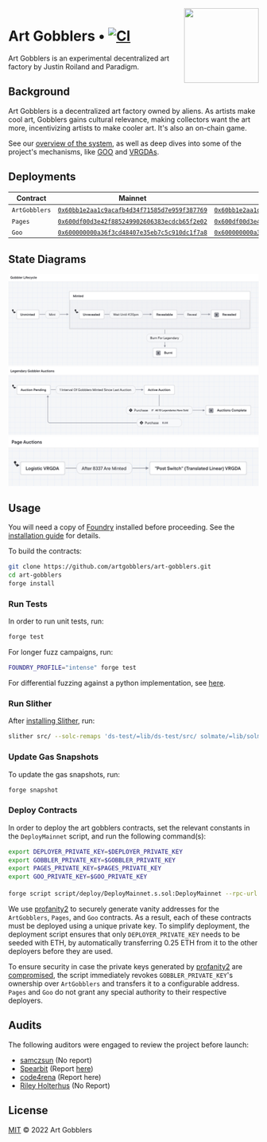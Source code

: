 <img align="right" width="150" height="150" top="100" src="./assets/gobbler.png">

# Art Gobblers • [![CI](https://github.com/artgobblers/art-gobblers/actions/workflows/tests.yml/badge.svg)](https://github.com/artgobblers/art-gobblers/actions/workflows/tests.yml)

Art Gobblers is an experimental decentralized art factory by Justin Roiland and Paradigm.

## Background

Art Gobblers is a decentralized art factory owned by aliens. As artists make cool art, Gobblers gains cultural relevance, making collectors want the art more, incentivizing artists to make cooler art. It's also an on-chain game.

See our [overview of the system](https://www.paradigm.xyz/2022/09/artgobblers), as well as deep dives into some of the project's mechanisms, like [GOO](https://www.paradigm.xyz/2022/09/goo) and [VRGDAs](https://www.paradigm.xyz/2022/08/vrgda).

## Deployments

| Contract      | Mainnet                                                                                                                 | Goerli                                                                                                                         |
|---------------|-------------------------------------------------------------------------------------------------------------------------|--------------------------------------------------------------------------------------------------------------------------------|
| `ArtGobblers` | [`0x60bb1e2aa1c9acafb4d34f71585d7e959f387769`](https://etherscan.io/address/0x60bb1e2aa1c9acafb4d34f71585d7e959f387769) | [`0x60bb1e2aa1c9acafb4d34f71585d7e959f387769`](https://goerli.etherscan.io/address/0x60bb1e2aa1c9acafb4d34f71585d7e959f387769) |
| `Pages`       | [`0x600df00d3e42f885249902606383ecdcb65f2e02`](https://etherscan.io/address/0x600df00d3e42f885249902606383ecdcb65f2e02) | [`0x600df00d3e42f885249902606383ecdcb65f2e02`](https://goerli.etherscan.io/address/0x600df00d3e42f885249902606383ecdcb65f2e02) |
| `Goo`         | [`0x600000000a36f3cd48407e35eb7c5c910dc1f7a8`](https://etherscan.io/address/0x600000000a36f3cd48407e35eb7c5c910dc1f7a8) | [`0x600000000a36f3cd48407e35eb7c5c910dc1f7a8`](https://goerli.etherscan.io/address/0x600000000a36f3cd48407e35eb7c5c910dc1f7a8) |

## State Diagrams


![Gobbler Lifecycle](assets/state-machines/gobbler-lifecycle.png)
![Legendary Gobbler Auctions](assets/state-machines/legendary-gobbler-auctions.png)
![Page Auctions](assets/state-machines/page-auctions.png)

## Usage

You will need a copy of [Foundry](https://github.com/foundry-rs/foundry) installed before proceeding. See the [installation guide](https://github.com/foundry-rs/foundry#installation) for details.

To build the contracts:

```sh
git clone https://github.com/artgobblers/art-gobblers.git
cd art-gobblers
forge install
```

### Run Tests

In order to run unit tests, run:

```sh
forge test
```

For longer fuzz campaigns, run:

```sh
FOUNDRY_PROFILE="intense" forge test
```

For differential fuzzing against a python implementation, see [here](./analysis/README.md).

### Run Slither

After [installing Slither](https://github.com/crytic/slither#how-to-install), run:

```sh
slither src/ --solc-remaps 'ds-test/=lib/ds-test/src/ solmate/=lib/solmate/src/ forge-std/=lib/forge-std/src/ chainlink/=lib/chainlink/contracts/src/ VRGDAs/=lib/VRGDAs/src/ goo-issuance/=lib/goo-issuance/src/'
```


### Update Gas Snapshots

To update the gas snapshots, run:

```sh
forge snapshot
```

### Deploy Contracts

In order to deploy the art gobblers contracts, set the relevant constants in the `DeployMainnet` script, and run the following command(s):

```sh
export DEPLOYER_PRIVATE_KEY=$DEPLOYER_PRIVATE_KEY
export GOBBLER_PRIVATE_KEY=$GOBBLER_PRIVATE_KEY
export PAGES_PRIVATE_KEY=$PAGES_PRIVATE_KEY
export GOO_PRIVATE_KEY=$GOO_PRIVATE_KEY

forge script script/deploy/DeployMainnet.s.sol:DeployMainnet --rpc-url $RPC_URL --verify --etherscan-api-key $API_KEY
```

We use [profanity2](https://github.com/1inch/profanity2) to securely generate vanity addresses for the `ArtGobblers`, `Pages`, and `Goo` contracts. As a result, each of these contracts must be deployed using a unique private key. To simplify deployment, the deployment script ensures that only `DEPLOYER_PRIVATE_KEY` needs to be seeded with ETH, by automatically transferring 0.25 ETH from it to the other deployers before they are used.

To ensure security in case the private keys generated by [profanity2](https://github.com/1inch/profanity2) are [compromised](https://blog.1inch.io/a-vulnerability-disclosed-in-profanity-an-ethereum-vanity-address-tool-68ed7455fc8c), the script immediately revokes `GOBBLER_PRIVATE_KEY`'s ownership over `ArtGobblers` and transfers it to a configurable address. `Pages` and `Goo` do not grant any special authority to their respective deployers.

## Audits

The following auditors were engaged to review the project before launch:

- [samczsun](https://samczsun.com) (No report)
- [Spearbit](https://spearbit.com) (Report [here](https://github.com/spearbit/portfolio/blob/master/pdfs/ArtGobblers-Spearbit-Security-Review.pdf))
- [code4rena](https://code423n4.com) (Report here)
- [Riley Holterhus](https://www.rileyholterhus.com) (No Report)

## License

[MIT](LICENSE) © 2022 Art Gobblers

